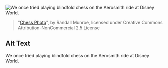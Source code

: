 ![We once tried playing blindfold chess on the Aerosmith ride at Disney World.](https://imgs.xkcd.com/comics/chess_photo.png)
> "[Chess Photo](https://xkcd.com/249/)", by Randall Munroe, licensed under Creative Commons Attribution-NonCommercial 2.5 License

## Alt Text
We once tried playing blindfold chess on the Aerosmith ride at Disney World.
